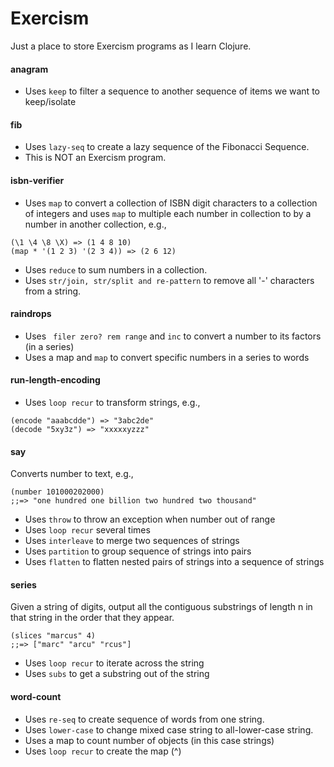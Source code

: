 # Exercism

Just a place to store Exercism programs as I learn Clojure.

#### anagram
- Uses ```keep``` to filter a sequence to another sequence of items we want to
keep/isolate

#### fib
- Uses ```lazy-seq``` to create a lazy sequence of the Fibonacci Sequence.
- This is NOT an Exercism program.

#### isbn-verifier
- Uses ```map``` to convert a collection of ISBN digit characters to a collection of integers
and uses ```map``` to multiple each number in collection to by a number in another
collection, e.g.,
```
(\1 \4 \8 \X) => (1 4 8 10)
(map * '(1 2 3) '(2 3 4)) => (2 6 12)
```
- Uses ```reduce``` to sum numbers in a collection.
- Uses ```str/join, str/split and re-pattern``` to remove all '-' characters from a string.

#### raindrops
- Uses ``` filer zero? rem range``` and ```inc``` to convert a number to its factors (in a series)
- Uses a map and ```map``` to convert specific numbers in a series to words

#### run-length-encoding
- Uses ```loop recur``` to transform strings, e.g.,
```
(encode "aaabcdde") => "3abc2de"
(decode "5xy3z") => "xxxxxyzzz"
```

#### say
Converts number to text, e.g.,
```
(number 101000202000)
;;=> "one hundred one billion two hundred two thousand"
```
- Uses ```throw``` to throw an exception when number out of range
- Uses ```loop recur``` several times
- Uses ```interleave``` to merge two sequences of strings
- Uses ```partition``` to group sequence of strings into pairs
- Uses ```flatten``` to flatten nested pairs of strings into a sequence of strings

#### series
Given a string of digits, output all the contiguous substrings of length n in that string in the order that they appear.
```
(slices "marcus" 4)
;;=> ["marc" "arcu" "rcus"]
```
- Uses ```loop recur``` to iterate across the string
- Uses ```subs``` to get a substring out of the string

#### word-count
- Uses ```re-seq``` to create sequence of words from one string.
- Uses ```lower-case``` to change mixed case string to all-lower-case string.
- Uses a map to count number of objects (in this case strings)
- Uses ```loop recur``` to create the map (^)
